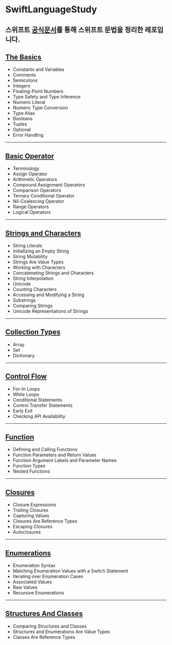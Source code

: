 # SwiftLanguageStudy
스위프트 <a href = "https://docs.swift.org/swift-book/LanguageGuide/TheBasics.html">공식문서</a>를 통해 스위프트 문법을 정리한 레포입니다.
---
## <a href = "https://github.com/dlwnsgurz/SwiftLanguageStudy/blob/master/The%20Basics.swift">The Basics</a>
- Constants and Variables
- Comments
- Semicolons
- Integers
- Floating-Point Numbers
- Type Safety and Type Inference
- Numeric Literal
- Numeric Type Conversion
- Type Alias
- Booleans
- Tuples
- Optional
- Error Handling
---
## <a href = "https://github.com/dlwnsgurz/SwiftLanguageStudy/blob/master/Basic%20Operator.swift">Basic Operator</a>
- Terminology
- Assign Operator
- Arithmetic Operators
- Compound Assignment Operators
- Comparison Operators
- Ternary Conditional Operator
- Nil-Coalescing Operator
- Range Operators
- Logical Operators
---
## <a href = "https://github.com/dlwnsgurz/SwiftLanguageStudy/blob/master/Strings%20and%20Characters.swift">Strings and Characters</a>
- String Literals
- Initializing an Empty String
- String Mutability
- Strings Are Value Types
- Working with Characters
- Concatenating Strings and Characters
- String Interpolation
- Unicode
- Counting Characters
- Accessing and Modifying a String
- Substrings
- Comparing Strings
- Unicode Representations of Strings
---
## <a href = "https://github.com/dlwnsgurz/SwiftLanguageStudy/blob/master/Collection%20Types.swift">Collection Types</a>
- Array
- Set
- Dictionary
---
## <a href = "https://github.com/dlwnsgurz/SwiftLanguageStudy/blob/master/Control%20Flow.swift">Control Flow</a>
- For-In Loops
- While Loops
- Conditional Statements
- Control Transfer Statements
- Early Exit
- Checking API Availability
---
## <a href = "https://github.com/dlwnsgurz/SwiftLanguageStudy/blob/master/Functions.swift">Function</a>
- Defining and Calling Functions
- Function Parameters and Return Values
- Function Argument Labels and Parameter Names
- Function Types
- Nested Functions
---
## <a href = "https://github.com/dlwnsgurz/SwiftLanguageStudy/blob/master/Closures.swift">Closures</a>
- Closure Expressions
- Trailing Closures
- Capturing Values
- Closures Are Reference Types
- Escaping Closures
- Autoclosures
---
## <a href = "https://github.com/dlwnsgurz/SwiftLanguageStudy/blob/master/Enumerations.swift">Enumerations</a>
- Enumeration Syntax
- Matching Enumeration Values with a Switch Statement
- Iterating over Enumeration Cases
- Associated Values
- Raw Values
- Recursive Enumerations
---
## <a href = "https://github.com/dlwnsgurz/SwiftLanguageStudy/blob/master/Structures%20and%20Classes.swift">Structures And Classes</a>
- Comparing Structures and Classes
- Structures and Enumerations Are Value Types
- Classes Are Reference Types


